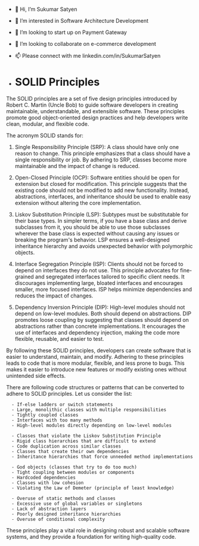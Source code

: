 - 👋 Hi, I’m Sukumar Satyen
- 👀 I’m interested in Software Architecture Development
- 🌱 I’m looking to start up on Payment Gateway
- 💞️ I’m looking to collaborate on e-commerce development
- 📫 Please connect with me linkedin.com/in/SukumarSatyen

- # SOLID Principles

The SOLID principles are a set of five design principles introduced by Robert C. Martin (Uncle Bob) to guide software developers in creating maintainable, understandable, and extensible software. These principles promote good object-oriented design practices and help developers write clean, modular, and flexible code. 

The acronym SOLID stands for:

1. Single Responsibility Principle (SRP): A class should have only one reason to change. This principle emphasizes that a class should have a single responsibility or job. By adhering to SRP, classes become more maintainable and the impact of change is reduced.

2. Open-Closed Principle (OCP): Software entities should be open for extension but closed for modification. This principle suggests that the existing code should not be modified to add new functionality. Instead, abstractions, interfaces, and inheritance should be used to enable easy extension without altering the core implementation.

3. Liskov Substitution Principle (LSP): Subtypes must be substitutable for their base types. In simpler terms, if you have a base class and derive subclasses from it, you should be able to use those subclasses wherever the base class is expected without causing any issues or breaking the program's behavior. LSP ensures a well-designed inheritance hierarchy and avoids unexpected behavior with polymorphic objects.

4. Interface Segregation Principle (ISP): Clients should not be forced to depend on interfaces they do not use. This principle advocates for fine-grained and segregated interfaces tailored to specific client needs. It discourages implementing large, bloated interfaces and encourages smaller, more focused interfaces. ISP helps minimize dependencies and reduces the impact of changes.

5. Dependency Inversion Principle (DIP): High-level modules should not depend on low-level modules. Both should depend on abstractions. DIP promotes loose coupling by suggesting that classes should depend on abstractions rather than concrete implementations. It encourages the use of interfaces and dependency injection, making the code more flexible, reusable, and easier to test.

By following these SOLID principles, developers can create software that is easier to understand, maintain, and modify. Adhering to these principles leads to code that is more modular, flexible, and less prone to bugs. This makes it easier to introduce new features or modify existing ones without unintended side effects.

There are following code structures or patterns that can be converted to adhere to SOLID principles. Let us consider the list:

      - If-else ladders or switch statements
      - Large, monolithic classes with multiple responsibilities
      - Tightly coupled classes
      - Interfaces with too many methods
      - High-level modules directly depending on low-level modules

      - Classes that violate the Liskov Substitution Principle
      - Rigid class hierarchies that are difficult to extend
      - Code duplication across similar classes
      - Classes that create their own dependencies
      - Inheritance hierarchies that force unneeded method implementations
      
      - God objects (classes that try to do too much)
      - Tight coupling between modules or components
      - Hardcoded dependencies
      - Classes with low cohesion
      - Violating the Law of Demeter (principle of least knowledge)
      
      - Overuse of static methods and classes
      - Excessive use of global variables or singletons
      - Lack of abstraction layers
      - Poorly designed inheritance hierarchies
      - Overuse of conditional complexity

These principles play a vital role in designing robust and scalable software systems, and they provide a foundation for writing high-quality code.

<!---
suksat/suksat is a ✨ special ✨ repository because its `README.md` (this file) appears on your GitHub profile.
You can click the Preview link to take a look at your changes.
--->
